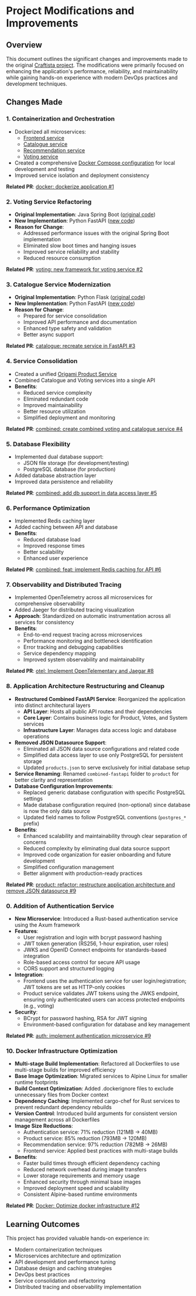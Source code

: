 # Project Modifications and Improvements

## Overview
This document outlines the significant changes and improvements made to the original [Craftista 
project](https://github.com/craftista/craftista). The modifications were primarily focused on 
enhancing the application's performance,  reliability, and maintainability while gaining hands-on 
experience with modern DevOps practices and development techniques.

## Changes Made

### 1. Containerization and Orchestration
- Dockerized all microservices:
  - [Frontend service](frontend/Dockerfile)
  - [Catalogue service](catalogue/Dockerfile)
  - [Recommendation service](recommendation/Dockerfile)
  - [Voting service](voting/Dockerfile)
- Created a comprehensive [Docker Compose configuration](docker-compose.yml) for local development 
and testing
- Improved service isolation and deployment consistency

**Related PR**: [docker: dockerize application #1](https://github.com/AkhilManoj03/practice-devops/pull/1)

### 2. Voting Service Refactoring
- **Original Implementation**: Java Spring Boot ([original code](voting/))
- **New Implementation**: Python FastAPI ([new code](voting-fastapi/))
- **Reason for Change**: 
  - Addressed performance issues with the original Spring Boot implementation
  - Eliminated slow boot times and hanging issues
  - Improved service reliability and stability
  - Reduced resource consumption

**Related PR**: [voting: new framework for voting service #2](https://github.com/AkhilManoj03/practice-devops/pull/2)

### 3. Catalogue Service Modernization
- **Original Implementation**: Python Flask ([original code](catalogue/))
- **New Implementation**: Python FastAPI ([new code](catalogue-fastapi/))
- **Reason for Change**:
  - Prepared for service consolidation
  - Improved API performance and documentation
  - Enhanced type safety and validation
  - Better async support

**Related PR**: [catalogue: recreate service in FastAPI #3](https://github.com/AkhilManoj03/practice-devops/pull/3)

### 4. Service Consolidation
- Created a unified [Origami Product Service](combined-fastapi/)
- Combined Catalogue and Voting services into a single API
- **Benefits**:
  - Reduced service complexity
  - Eliminated redundant code
  - Improved maintainability
  - Better resource utilization
  - Simplified deployment and monitoring

**Related PR**: [combined: create combined voting and catalogue service #4](https://github.com/AkhilManoj03/practice-devops/pull/4)

### 5. Database Flexibility
- Implemented dual database support:
  - JSON file storage (for development/testing)
  - PostgreSQL database (for production)
- Added database abstraction layer
- Improved data persistence and reliability

**Related PR**: [combined: add db support in data access layer #5](https://github.com/AkhilManoj03/practice-devops/pull/5)

### 6. Performance Optimization
- Implemented Redis caching layer
- Added caching between API and database
- **Benefits**:
  - Reduced database load
  - Improved response times
  - Better scalability
  - Enhanced user experience

**Related PR**: [combined: feat: implement Redis caching for API #6](https://github.com/AkhilManoj03/practice-devops/pull/6)

### 7. Observability and Distributed Tracing
- Implemented OpenTelemetry across all microservices for comprehensive observability
- Added Jaeger for distributed tracing visualization
- **Approach**: Standardized on automatic instrumentation across all services for consistency
- **Benefits**:
  - End-to-end request tracing across microservices
  - Performance monitoring and bottleneck identification
  - Error tracking and debugging capabilities
  - Service dependency mapping
  - Improved system observability and maintainability

**Related PR**: [otel: Implement OpenTelementary and Jaegar #8](https://github.com/AkhilManoj03/practice-devops/pull/8)

### 8. Application Architecture Restructuring and Cleanup
- **Restructured Combined FastAPI Service**: Reorganized the application into distinct architectural layers
  - **API Layer**: Hosts all public API routes and their dependencies
  - **Core Layer**: Contains business logic for Product, Votes, and System services  
  - **Infrastructure Layer**: Manages data access logic and database operations
- **Removed JSON Datasource Support**:
  - Eliminated all JSON data source configurations and related code
  - Simplified data access layer to use only PostgreSQL for persistent storage
  - Updated `products.json` to serve exclusively for initial database setup
- **Service Renaming**: Renamed `combined-fastapi` folder to `product` for better clarity and representation
- **Database Configuration Improvements**: 
  - Replaced generic database configuration with specific PostgreSQL settings
  - Made database configuration required (non-optional) since database is now the only data source
  - Updated field names to follow PostgreSQL conventions (`postgres_*` prefix)
- **Benefits**:
  - Enhanced scalability and maintainability through clear separation of concerns
  - Reduced complexity by eliminating dual data source support
  - Improved code organization for easier onboarding and future development
  - Simplified configuration management
  - Better alignment with production-ready practices

**Related PR**: [product: refactor: restructure application architecture and remove JSON datasource #9](https://github.com/AkhilManoj03/practice-devops/pull/9)

### 0. Addition of Authentication Service
- **New Microservice**: Introduced a Rust-based authentication service using the Axum framework
- **Features**:
  - User registration and login with bcrypt password hashing
  - JWT token generation (RS256, 1-hour expiration, user roles)
  - JWKS and OpenID Connect endpoints for standards-based integration
  - Role-based access control for secure API usage
  - CORS support and structured logging
- **Integration**:
  - Frontend uses the authentication service for user login/registration; JWT tokens are set as 
  HTTP-only cookies
  - Product service validates JWT tokens using the JWKS endpoint, ensuring only authenticated users 
  can access protected endpoints (e.g., voting)
- **Security**:
  - BCrypt for password hashing, RSA for JWT signing
  - Environment-based configuration for database and key management

**Related PR**: [auth: implement authentication microservice #9](https://github.com/AkhilManoj03/practice-devops/pull/9)

### 10. Docker Infrastructure Optimization
- **Multi-stage Build Implementation**: Refactored all Dockerfiles to use multi-stage builds for improved efficiency
- **Base Image Optimization**: Migrated services to Alpine Linux for smaller runtime footprints
- **Build Context Optimization**: Added .dockerignore files to exclude unnecessary files from Docker context
- **Dependency Caching**: Implemented cargo-chef for Rust services to prevent redundant dependency rebuilds
- **Version Control**: Introduced build arguments for consistent version management across all Dockerfiles
- **Image Size Reductions**:
  - Authentication service: 71% reduction (121MB → 40MB)
  - Product service: 85% reduction (793MB → 120MB)
  - Recommendation service: 97% reduction (782MB → 26MB)
  - Frontend service: Applied best practices with multi-stage builds
- **Benefits**:
  - Faster build times through efficient dependency caching
  - Reduced network overhead during image transfers
  - Lower storage requirements and memory usage
  - Enhanced security through minimal base images
  - Improved deployment speed and scalability
  - Consistent Alpine-based runtime environments

**Related PR**: [Docker: Optimize docker infrastructure #12](https://github.com/AkhilManoj03/practice-devops/pull/12)

## Learning Outcomes
This project has provided valuable hands-on experience in:
- Modern containerization techniques
- Microservices architecture and optimization
- API development and performance tuning
- Database design and caching strategies
- DevOps best practices
- Service consolidation and refactoring
- Distributed tracing and observability implementation
